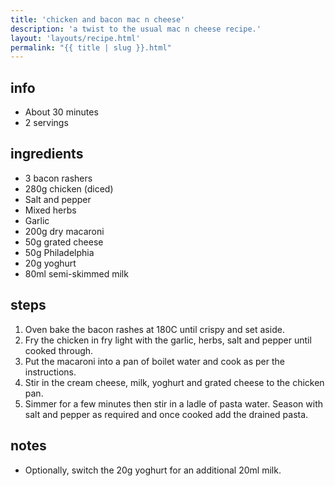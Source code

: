 ```yaml
---
title: 'chicken and bacon mac n cheese'
description: 'a twist to the usual mac n cheese recipe.'
layout: 'layouts/recipe.html'
permalink: "{{ title | slug }}.html"
---
```



## info  
* About 30 minutes  
* 2 servings  

## ingredients
- 3 bacon rashers
- 280g chicken (diced)
- Salt and pepper
- Mixed herbs
- Garlic
- 200g dry macaroni
- 50g grated cheese
- 50g Philadelphia
- 20g yoghurt
- 80ml semi-skimmed milk

## steps  
1. Oven bake the bacon rashes at 180C until crispy and set aside.
2. Fry the chicken in fry light with the garlic, herbs, salt and pepper until cooked through.
3. Put the macaroni into a pan of boilet water and cook as per the instructions.
4. Stir in the cream cheese, milk, yoghurt and grated cheese to the chicken pan.
5. Simmer for a few minutes then stir in a ladle of pasta water. Season with salt and pepper as required and once cooked add the drained pasta.

## notes  
* Optionally, switch the 20g yoghurt for an additional 20ml milk.